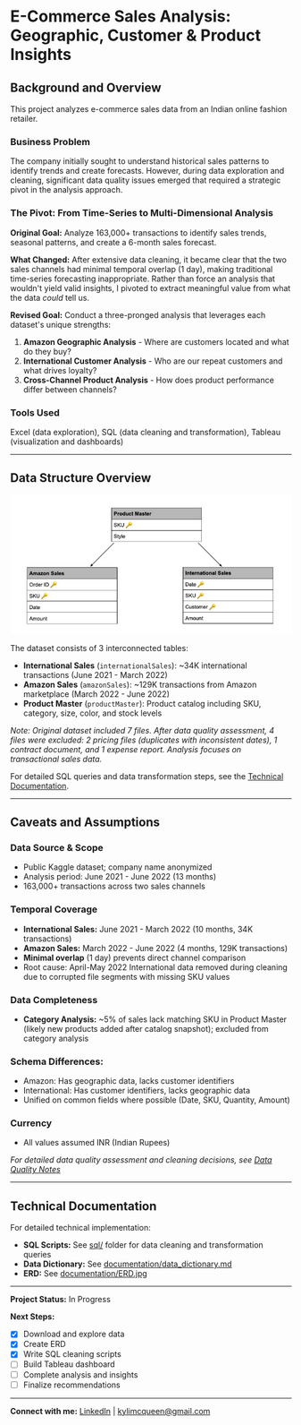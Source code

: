 # E-Commerce Sales Analysis: Geographic, Customer & Product Insights

## Background and Overview

This project analyzes e-commerce sales data from an Indian online fashion retailer. 

### Business Problem 
The company initially sought to understand historical sales patterns to identify trends and create forecasts. However, during data exploration and cleaning, significant data quality issues emerged that required a strategic pivot in the analysis approach.

### The Pivot: From Time-Series to Multi-Dimensional Analysis
**Original Goal:** Analyze 163,000+ transactions to identify sales trends, seasonal patterns, and create a 6-month sales forecast.

**What Changed:** After extensive data cleaning, it became clear that the two sales channels had minimal temporal overlap (1 day), making traditional time-series forecasting inappropriate. Rather than force an analysis that wouldn't yield valid insights, I pivoted to extract meaningful value from what the data *could* tell us.

**Revised Goal:** Conduct a three-pronged analysis that leverages each dataset's unique strengths:
1. **Amazon Geographic Analysis** - Where are customers located and what do they buy?
2. **International Customer Analysis** - Who are our repeat customers and what drives loyalty?
3. **Cross-Channel Product Analysis** - How does product performance differ between channels?

### Tools Used 
Excel (data exploration), SQL (data cleaning and transformation), Tableau (visualization and dashboards)

---

## Data Structure Overview

![ERD](documentation/ERD01.jpg)

The dataset consists of 3 interconnected tables:

- **International Sales** (`internationalSales`): ~34K international transactions (June 2021 - March 2022)
- **Amazon Sales** (`amazonSales`): ~129K transactions from Amazon marketplace (March 2022 - June 2022)
- **Product Master** (`productMaster`): Product catalog including SKU, category, size, color, and stock levels


*Note: Original dataset included 7 files. After data quality assessment, 
4 files were excluded: 2 pricing files (duplicates with inconsistent 
dates), 1 contract document, and 1 expense report. Analysis focuses on 
transactional sales data.*

For detailed SQL queries and data transformation steps, see the [Technical Documentation](sql/).

---

## Caveats and Assumptions

### Data Source & Scope
- Public Kaggle dataset; company name anonymized
- Analysis period: June 2021 - June 2022 (13 months)
- 163,000+ transactions across two sales channels

### Temporal Coverage
- **International Sales:** June 2021 - March 2022 (10 months, 34K transactions)
- **Amazon Sales:** March 2022 - June 2022 (4 months, 129K transactions)
- **Minimal overlap** (1 day) prevents direct channel comparison
- Root cause: April-May 2022 International data removed during cleaning due to 
  corrupted file segments with missing SKU values

### Data Completeness
- **Category Analysis:** ~5% of sales lack matching SKU in Product Master 
  (likely new products added after catalog snapshot); excluded from category 
  analysis

### Schema Differences:
  - Amazon: Has geographic data, lacks customer identifiers
  - International: Has customer identifiers, lacks geographic data
  - Unified on common fields where possible (Date, SKU, Quantity, Amount)

### Currency
- All values assumed INR (Indian Rupees)

*For detailed data quality assessment and cleaning decisions, see 
[Data Quality Notes](documentation/data_quality_notes.md)*

---

## Technical Documentation

For detailed technical implementation:
- **SQL Scripts:** See [sql/](sql/) folder for data cleaning and transformation queries
- **Data Dictionary:** See [documentation/data_dictionary.md](documentation/data_dictionary.md)  
- **ERD:** See [documentation/ERD.jpg](documentation/ERD01.jpg)

---

**Project Status:** In Progress

**Next Steps:**
- [X] Download and explore data
- [X] Create ERD
- [X] Write SQL cleaning scripts
- [ ] Build Tableau dashboard
- [ ] Complete analysis and insights
- [ ] Finalize recommendations

---

**Connect with me:** [LinkedIn](linkedin.com/in/kylimcqueen) | [kylimcqueen@gmail.com](mailto:kylimcqueen@gmail.com)






